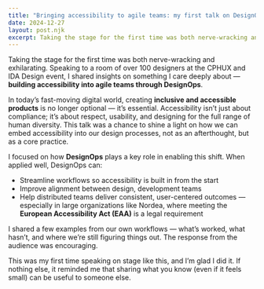 ```yaml
---
title: "Bringing accessibility to agile teams: my first talk on DesignOps"
date: 2024-12-27
layout: post.njk
excerpt: Taking the stage for the first time was both nerve-wracking and exhilarating. Speaking to a room of over 100 designers at the CPHUX and IDA Design event
---
```


Taking the stage for the first time was both nerve-wracking and exhilarating. Speaking to a room of over 100 designers at the CPHUX and IDA Design event, I shared insights on something I care deeply about — **building accessibility into agile teams through DesignOps**.

In today’s fast-moving digital world, creating **inclusive and accessible products** is no longer optional — it’s essential. Accessibility isn’t just about compliance; it’s about respect, usability, and designing for the full range of human diversity. This talk was a chance to shine a light on how we can embed accessibility into our design processes, not as an afterthought, but as a core practice.

I focused on how **DesignOps** plays a key role in enabling this shift. When applied well, DesignOps can:

- Streamline workflows so accessibility is built in from the start
- Improve alignment between design, development teams
- Help distributed teams deliver consistent, user-centered outcomes — especially in large organizations like Nordea, where meeting the **European Accessibility Act (EAA)** is a legal requirement

I shared a few examples from our own workflows — what’s worked, what hasn’t, and where we’re still figuring things out. The response from the audience was encouraging.

This was my first time speaking on stage like this, and I’m glad I did it. If nothing else, it reminded me that sharing what you know (even if it feels small) can be useful to someone else.
